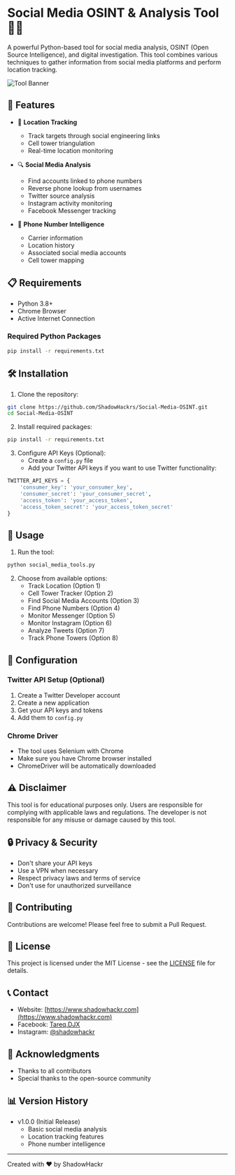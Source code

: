 # Social Media OSINT & Analysis Tool 🕵️‍♂️

A powerful Python-based tool for social media analysis, OSINT (Open Source Intelligence), and digital investigation. This tool combines various techniques to gather information from social media platforms and perform location tracking.

![Tool Banner](https://raw.githubusercontent.com/shadowhackr/social-media-tools/main/banner.png)

## 🌟 Features

- 🎯 **Location Tracking**
  - Track targets through social engineering links
  - Cell tower triangulation
  - Real-time location monitoring

- 🔍 **Social Media Analysis**
  - Find accounts linked to phone numbers
  - Reverse phone lookup from usernames
  - Twitter source analysis
  - Instagram activity monitoring
  - Facebook Messenger tracking

- 📱 **Phone Number Intelligence**
  - Carrier information
  - Location history
  - Associated social media accounts
  - Cell tower mapping

## 📋 Requirements

- Python 3.8+
- Chrome Browser
- Active Internet Connection

### Required Python Packages
```bash
pip install -r requirements.txt
```

## 🛠️ Installation

1. Clone the repository:
```bash
git clone https://github.com/ShadowHackrs/Social-Media-OSINT.git
cd Social-Media-OSINT
```

2. Install required packages:
```bash
pip install -r requirements.txt
```

3. Configure API Keys (Optional):
   - Create a `config.py` file
   - Add your Twitter API keys if you want to use Twitter functionality:
```python
TWITTER_API_KEYS = {
    'consumer_key': 'your_consumer_key',
    'consumer_secret': 'your_consumer_secret',
    'access_token': 'your_access_token',
    'access_token_secret': 'your_access_token_secret'
}
```

## 🚀 Usage

1. Run the tool:
```bash
python social_media_tools.py
```

2. Choose from available options:
   - Track Location (Option 1)
   - Cell Tower Tracker (Option 2)
   - Find Social Media Accounts (Option 3)
   - Find Phone Numbers (Option 4)
   - Monitor Messenger (Option 5)
   - Monitor Instagram (Option 6)
   - Analyze Tweets (Option 7)
   - Track Phone Towers (Option 8)

## 📝 Configuration

### Twitter API Setup (Optional)
1. Create a Twitter Developer account
2. Create a new application
3. Get your API keys and tokens
4. Add them to `config.py`

### Chrome Driver
- The tool uses Selenium with Chrome
- Make sure you have Chrome browser installed
- ChromeDriver will be automatically downloaded

## ⚠️ Disclaimer

This tool is for educational purposes only. Users are responsible for complying with applicable laws and regulations. The developer is not responsible for any misuse or damage caused by this tool.

## 🔒 Privacy & Security

- Don't share your API keys
- Use a VPN when necessary
- Respect privacy laws and terms of service
- Don't use for unauthorized surveillance

## 🤝 Contributing

Contributions are welcome! Please feel free to submit a Pull Request.

## 📜 License

This project is licensed under the MIT License - see the [LICENSE](LICENSE) file for details.

## 📞 Contact

- Website: [https://www.shadowhackr.com](https://www.shadowhackr.com)
- Facebook: [Tareq.DJX](https://www.facebook.com/Tareq.DJX)
- Instagram: [@shadowhackr](https://www.instagram.com/shadowhackr)

## 🙏 Acknowledgments

- Thanks to all contributors
- Special thanks to the open-source community

## 📊 Version History

- v1.0.0 (Initial Release)
  - Basic social media analysis
  - Location tracking features
  - Phone number intelligence

---
Created with ❤️ by ShadowHackr
